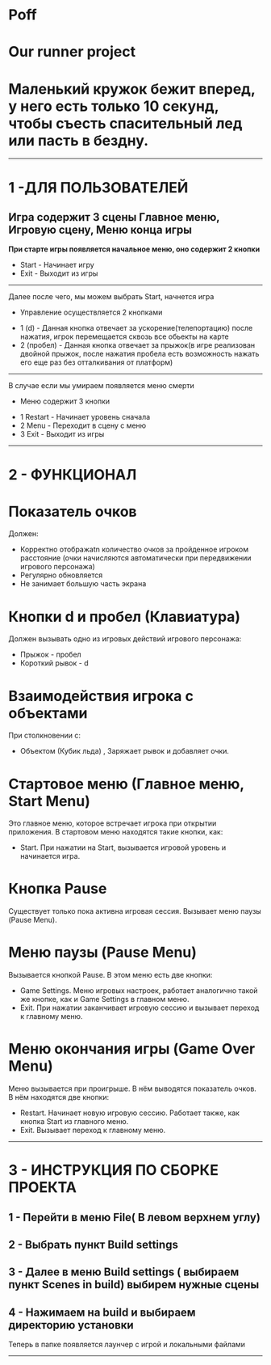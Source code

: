 # Poff
# Our runner project
# Маленький кружок бежит вперед, у него есть только 10 секунд, чтобы съесть спасительный лед или пасть в бездну. 
***

# 1 -ДЛЯ ПОЛЬЗОВАТЕЛЕЙ 
Игра содержит 3 сцены Главное меню, Игровую сцену, Меню конца игры 
---
 **При старте игры появляется начальное меню, оно содержит 2 кнопки**
  * Start - Начинает игру 
  * Exit - Выходит из игры 
   ---
 Далее после чего, мы можем выбрать Start, начнется игра
  * Управление осуществляется 2 кнопками 
   - 1 (d) - Данная кнопка отвечает за ускорение(телепортацию) после нажатия, игрок перемещается сквозь все обьекты на карте
   - 2 (пробел) - Данная кнопка отвечает за прыжок(в игре реализован двойной прыжок, после нажатия пробела есть возможность нажать его еще раз без отталкивания от платформ)
   ---
 В случае если мы умираем появляется меню смерти 
  * Меню содержит 3 кнопки 
   - 1 Restart - Начинает уровень сначала 
   - 2 Menu - Переходит в сцену с меню
   - 3 Exit - Выходит из игры 
***

# 2 - ФУНКЦИОНАЛ

# Показатель очков  
Должен:
  * Корректно отображаtn количество очков за пройденное игроком расстояние (очки начисляются автоматически при передвижении игрового персонажа)
  * Регулярно обновляется
  * Не занимает большую часть экрана

# Кнопки d и пробел (Клавиатура)  
Должен вызывать одно из игровых действий игрового персонажа:
 - Прыжок - пробел
 - Короткий рывок - d

# Взаимодействия игрока с объектами
При столкновении с:
 - Объектом (Кубик льда) , Заряжает рывок и добавляет очки.

# Стартовое меню (Главное меню, Start Menu)
Это главное меню, которое встречает игрока при открытии приложения. В стартовом меню находятся такие кнопки, как:
 - Start. При нажатии на Start, вызывается игровой уровень и начинается игра.

# Кнопка Pause 
Существует только пока активна игровая сессия. Вызывает меню паузы (Pause Menu).

# Меню паузы (Pause Menu)
Вызывается кнопкой Pause. В этом меню есть две кнопки:
 - Game Settings. Меню игровых настроек, работает аналогично такой же кнопке, как и Game Settings в главном меню.
 - Exit. При нажатии заканчивает игровую сессию и вызывает переход к главному меню.

# Меню окончания игры (Game Over Menu)
Меню вызывается при проигрыше. В нём выводятся показатель очков. 
В нём находятся две кнопки:
 - Restart. Начинает новую игровую сессию. Работает также, как кнопка Start из главного меню.
 - Exit. Вызывает переход к главному меню.
***
 

# 3 - ИНСТРУКЦИЯ ПО СБОРКЕ ПРОЕКТА 
 1 - Перейти в меню File( В левом верхнем углу) 
 ---
 2 - Выбрать пункт Build settings 
 ---
 3 - Далее в меню Build settings ( выбираем пункт Scenes in build) выбирем нужные сцены 
 ---
 4 - Нажимаем на build и выбираем директорию установки 
 ---
 Теперь в папке появляется лаунчер с игрой и локальными файлами 
 ***
